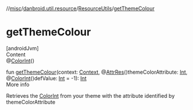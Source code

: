 //[misc](../../index.md)/[danbroid.util.resource](../index.md)/[ResourceUtils](index.md)/[getThemeColour](get-theme-colour.md)



# getThemeColour  
[androidJvm]  
Content  
@[ColorInt](https://developer.android.com/reference/kotlin/androidx/annotation/ColorInt.html)()  
  
fun [getThemeColour](get-theme-colour.md)(context: [Context](https://developer.android.com/reference/kotlin/android/content/Context.html), @[AttrRes](https://developer.android.com/reference/kotlin/androidx/annotation/AttrRes.html)()themeColorAttribute: [Int](https://kotlinlang.org/api/latest/jvm/stdlib/kotlin/-int/index.html), @[ColorInt](https://developer.android.com/reference/kotlin/androidx/annotation/ColorInt.html)()defValue: [Int](https://kotlinlang.org/api/latest/jvm/stdlib/kotlin/-int/index.html) = -1): [Int](https://kotlinlang.org/api/latest/jvm/stdlib/kotlin/-int/index.html)  
More info  


Retrieves the [ColorInt](https://developer.android.com/reference/kotlin/androidx/annotation/ColorInt.html) from your theme with the attribute identified by themeColorAttribute

  



